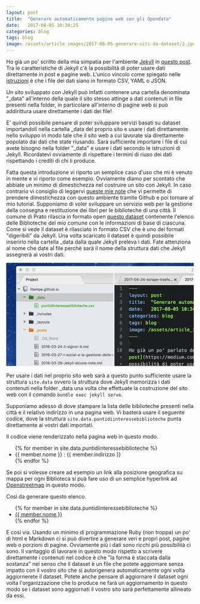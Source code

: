 ```yaml
---
layout: post
title:  "Generare automaticamente pagine web con gli Opendata"
date:   2017-08-05 10:34:25
categories: blog
tags: blog
image: /assets/article_images/2017-08-05-generare-siti-da-dataset/2.jpeg
---
```



Ho già un po' scritto della mia simpatia per l'ambiente [Jekyll](https://jekyllrb.com/) in [questo post](https://medium.com/@iltempe/incorporare-i-video-in-jekyll-senza-plugin-64a2d7ef4e54). Tra le caratteristiche di Jekyll c'è la possibilità di poter usare dati direttamente in post e pagine web. L'unico vincolo come spiegato nelle [istruzioni](https://jekyllrb.com/docs/datafiles/) è che i file dei dati siano in formato CSV, YAML o JSON.

Un sito sviluppato con Jekyll può infatti contenere una cartella denominata "_data" all'interno della quale il sito stesso attinge a dati contenuti in file presenti nella folder, in particolare all'interno di pagine web si può addirittura usare direttamente i dati dei file!

E' quindi possibile pensare di poter sviluppare servizi basati su dataset importandoli nella cartella _data del proprio sito e usare i dati direttamente nello sviluppo in modo tale che il sito web a cui lavorate sia direttamente popolato dai dati che state riusando. Sarà sufficiente importare i file di cui avete bisogno nella folder "_data" e usare i dati secondo le istruzioni di Jekyll. Ricordatevi ovviamente di rispettare i termini di riuso dei dati rispettando i crediti di chi li produce.

Fatta questa introduzione vi riporto un semplice caso d'uso che mi è venuto in mente e vi riporto come esempio. Ovviamente diamo per scontato che abbiate un minimo di dimestichezza nel costruire un sito con Jekyll. In caso contrario vi consiglio di leggervi [queste mie note](http://iltempe.github.io/blog/2016/03/29/Jekyll-alcune-note.html) che vi permette di prendere dimestichezza con questo ambiente tramite Github e poi tornare al mio tutorial. Supponiamo di voler sviluppare un servizio web per la gestione della consegna e restituzione dei libri per le biblioteche di una città. Il comune di Prato rilascia in formato open [questo dataset](http://odn.comune.prato.it/dataset/biblioteche) contenente l'elenco delle Biblioteche del mio comune con le informazioni di base di ciascuna. Come si vede il dataset è rilasciato in formato CSV che è uno dei formati "digeribili" da Jekyll. Una volta scaricato il dataset è quindi possibile inserirlo nella cartella _data dalla quale Jekyll preleva i dati. Fate attenziona al nome che date al file perchè sarà il nome della struttura dati che Jekyll assegnerà ai vostri dati.

![](/assets/article_images/2017-08-05-generare-siti-da-dataset/1.png)

Per usare i dati nel proprio sito web sarà a questo punto sufficiente usare la struttura `site.data` ovvero la struttura dove Jekyll memorizza i dati contenuti nella folder _data una volta che effettuate la costruzione del sito web con il comando `bundle exec jekyll serve`.

Supponiamo adesso di dove stampare la lista delle biblioteche presenti nella città e il relativo indirizzo in una pagina web. Vi basterà usare il seguente codice, dove la struttura `site.data.puntidiinteressebiblioteche` punta direttamente ai vostri dati importati.

<script src="https://gist.github.com/iltempe/2d5894b3c4cd4d3c76ff456f427fe089.js"></script>

Il codice viene renderizzato nella pagina web in questo modo.

<ul>
{% for member in site.data.puntidiinteressebiblioteche %}
  <li>
      {{ member.nome }} : {{ member.indirizzo }}
  </li>
{% endfor %}
</ul>

Se poi si volesse creare ad esempio un link alla posizione geografica su mappa per ogni Biblioteca si puà fare uso di un semplice hyperlink ad [Openstreetmap](www.openstreetmap.org) in questo modo.

<script src="https://gist.github.com/iltempe/439c3fdd9705cbc25cb42e213f4f6e94.js"></script>

Così da generare questo elenco.

<ul>
{% for member in site.data.puntidiinteressebiblioteche %}
  <li>
      <a href="http://www.openstreetmap.org/?mlat={{ member.Y }}&mlon={{ member.X }}&zoom=12">{{ member.nome }}</a>
  </li>
{% endfor %}
</ul>

E così via. Usando un minimo di programmazione Ruby (non troppa) un po' di html e Markdown ci si può divertire a generare veri e propri post, pagine web o porzioni di pagine. Ovviamente più i dati sono ricchi più possibilità ci sono.
Il vantaggio di lavorare in questo modo rispetto a scrivere direttamente i contenuti nel codice è che "la forma è staccata dalla sostanza" nel senso che il dataset è un file che potete aggiornare senza impatto con il vostro sito che si autorigenera automaticamente ogni volta aggiornerete il dataset. Potete anche pensare di aggiornare il dataset ogni volta l'organizzazione che lo produce ne farà un aggiornamento in questo modo se i dataset sono aggiornati il vostro sito sarà perfettamente allineato da essi.





